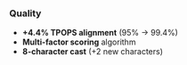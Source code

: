 ### Quality
- **+4.4% TPOPS alignment** (95% → 99.4%)
- **Multi-factor scoring** algorithm
- **8-character cast** (+2 new characters)
